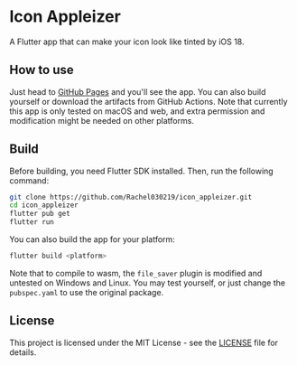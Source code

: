 # Icon Appleizer

A Flutter app that can make your icon look like tinted by iOS 18.

## How to use

Just head to [GitHub Pages](http://rachel030219.github.io/icon_appleizer) and you'll see the app. You can also build yourself or download the artifacts from GitHub Actions. Note that currently this app is only tested on macOS and web, and extra permission and modification might be needed on other platforms.

## Build

Before building, you need Flutter SDK installed. Then, run the following command:

```bash
git clone https://github.com/Rachel030219/icon_appleizer.git
cd icon_appleizer
flutter pub get
flutter run
```

You can also build the app for your platform:

```bash
flutter build <platform>
```

Note that to compile to wasm, the `file_saver` plugin is modified and untested on Windows and Linux. You may test yourself, or just change the `pubspec.yaml` to use the original package.

## License

This project is licensed under the MIT License - see the [LICENSE](LICENSE) file for details.

